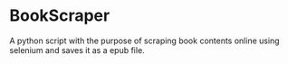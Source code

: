 # BookScraper
 A python script with the purpose of scraping book contents online using selenium and saves it as a epub file.
